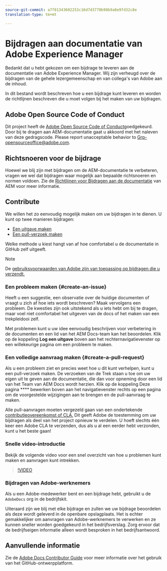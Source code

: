 ```yaml
---
source-git-commit: a7f81343602253c16d7d3770b98b9a8e9fd32c8e
translation-type: tm+mt

---
```

# Bijdragen aan documentatie van Adobe Experience Manager

Bedankt dat u hebt gekozen om een bijdrage te leveren aan de documentatie van Adobe Experience Manager. Wij zijn verheugd over de bijdragen van de gehele lezergemeenschap en van collega&#39;s van Adobe aan de inhoud.

In dit bestand wordt beschreven hoe u een bijdrage kunt leveren en worden de richtlijnen beschreven die u moet volgen bij het maken van uw bijdragen.

## Adobe Open Source Code of Conduct

Dit project heeft de [Adobe Open Source Code of Conduct](code-of-conduct.md)goedgekeurd. Door bij te dragen aan AEM-documentatie gaat u akkoord met het naleven van deze gedragscode. Please report unacceptable behavior to [Grp-opensourceoffice@adobe.com](mailto:Grp-opensourceoffice@adobe.com).

## Richtsnoeren voor de bijdrage

Hoewel we blij zijn met bijdragen om de AEM-documentatie te verbeteren, vragen we wel dat bijdragen waar mogelijk aan bepaalde richtsnoeren en normen voldoen. Zie de [Richtlijnen voor Bijdragen aan de documentatie](guidelines.md) van AEM voor meer informatie.

## Contribute

We willen het zo eenvoudig mogelijk maken om uw bijdragen in te dienen. U kunt op twee manieren bijdragen:

* [Een uitgave maken](#create-an-issue)
* [Een pull-verzoek maken](#create-a-pull-request)

Welke methode u kiest hangt van af hoe comfortabel u de documentatie in GitHub zelf uitgeeft.

>[!NOTE]
>
>De [gebruiksvoorwaarden van Adobe zijn van toepassing op bijdragen die u verzendt.](https://www.adobe.com/legal/terms.html)

### Een probleem maken {#create-an-issue}

Heeft u een suggestie, een observatie over de huidige documenten of vraagt u zich af hoe iets wordt beschreven? Maak vervolgens een probleem. De kwesties zijn ook uitstekend als u iets hebt om bij te dragen, maar voel niet comfortabel het uitgeven van de docs of het maken van een trekpleidooi zelf.

Met problemen kunt u uw idee eenvoudig beschrijven voor verbetering in de documenten en een lid van het AEM Docs-team kan het beoordelen. Klik op de koppeling **Log een uitgave** boven aan het rechternavigatievenster op een willekeurige pagina om een probleem te maken.

### Een volledige aanvraag maken {#create-a-pull-request}

Als u een probleem ziet en precies weet hoe u dit kunt verhelpen, kunt u een pull-verzoek maken. De verzoeken van de Trek staan u toe om uw eigen uit te geven aan de documentatie, die dan voor opneming door een lid van het Team van AEM Docs wordt herzien. Klik op de koppeling Deze pagina **** bewerken boven aan het navigatievenster rechts op een pagina om de voorgestelde wijzigingen aan te brengen en de pull-aanvraag te maken.

Alle pull-aanvragen moeten vergezeld gaan van een ondertekende [contributieovereenkomst of CLA.](https://opensource.adobe.com/cla.html)  Dit geeft Adobe de toestemming om uw bijdragen als deel van het project opnieuw te verdelen. U hoeft slechts één keer een Adobe CLA te verzenden, dus als u al een eerder hebt verzonden, kunt u het beste gaan!

### Snelle video-introductie

Bekijk de volgende video voor een snel overzicht van hoe u problemen kunt maken en aanvragen kunt intrekken.

>[!VIDEO](https://video.tv.adobe.com/v/27069)

### Bijdragen van Adobe-werknemers

Als u een Adobe-medewerker bent en een bijdrage hebt, gebruikt u de `AdobeDocs` org in de bedrijfskit.

Uiteraard zijn we blij met elke bijdrage en zullen we uw bijdrage beoordelen als deze wordt geleverd in de openbare opslagplaats. Het is echter gemakkelijker om aanvragen van Adobe-werknemers te verwerken en ze kunnen sneller worden goedgekeurd in het bedrijfsverslag. Zorg ervoor dat de bedrijfseigen informatie alleen wordt besproken in het bedrijfsantwoord.

## Aanvullende informatie

Zie de [Adobe Docs Contributor Guide](https://docs.adobe.com/help/en/contributor/contributor-guide/introduction.html) voor meer informatie over het gebruik van het GitHub-ontwerpplatform.
